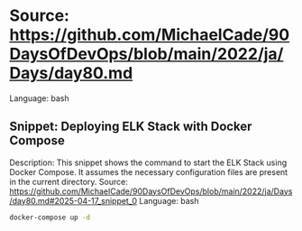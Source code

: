 # Source: https://github.com/MichaelCade/90DaysOfDevOps/blob/main/2022/ja/Days/day80.md
Language: bash

## Snippet: Deploying ELK Stack with Docker Compose
Description: This snippet shows the command to start the ELK Stack using Docker Compose. It assumes the necessary configuration files are present in the current directory.
Source: https://github.com/MichaelCade/90DaysOfDevOps/blob/main/2022/ja/Days/day80.md#2025-04-17_snippet_0
Language: bash

```bash
docker-compose up -d
```